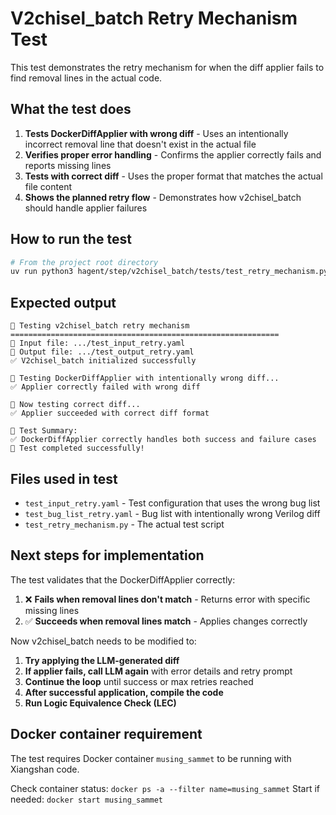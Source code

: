 # V2chisel_batch Retry Mechanism Test

This test demonstrates the retry mechanism for when the diff applier fails to find removal lines in the actual code.

## What the test does

1. **Tests DockerDiffApplier with wrong diff** - Uses an intentionally incorrect removal line that doesn't exist in the actual file
2. **Verifies proper error handling** - Confirms the applier correctly fails and reports missing lines  
3. **Tests with correct diff** - Uses the proper format that matches the actual file content
4. **Shows the planned retry flow** - Demonstrates how v2chisel_batch should handle applier failures

## How to run the test

```bash
# From the project root directory
uv run python3 hagent/step/v2chisel_batch/tests/test_retry_mechanism.py
```

## Expected output

```
🧪 Testing v2chisel_batch retry mechanism
============================================================
📁 Input file: .../test_input_retry.yaml
📁 Output file: .../test_output_retry.yaml
✅ V2chisel_batch initialized successfully

🐳 Testing DockerDiffApplier with intentionally wrong diff...
✅ Applier correctly failed with wrong diff

🔄 Now testing correct diff...
✅ Applier succeeded with correct diff format

🎯 Test Summary:
✅ DockerDiffApplier correctly handles both success and failure cases
🎉 Test completed successfully!
```

## Files used in test

- `test_input_retry.yaml` - Test configuration that uses the wrong bug list
- `test_bug_list_retry.yaml` - Bug list with intentionally wrong Verilog diff
- `test_retry_mechanism.py` - The actual test script

## Next steps for implementation

The test validates that the DockerDiffApplier correctly:
1. ❌ **Fails when removal lines don't match** - Returns error with specific missing lines
2. ✅ **Succeeds when removal lines match** - Applies changes correctly

Now v2chisel_batch needs to be modified to:
1. **Try applying the LLM-generated diff**
2. **If applier fails, call LLM again** with error details and retry prompt
3. **Continue the loop** until success or max retries reached
4. **After successful application, compile the code**
5. **Run Logic Equivalence Check (LEC)**

## Docker container requirement

The test requires Docker container `musing_sammet` to be running with Xiangshan code.

Check container status: `docker ps -a --filter name=musing_sammet`
Start if needed: `docker start musing_sammet`
